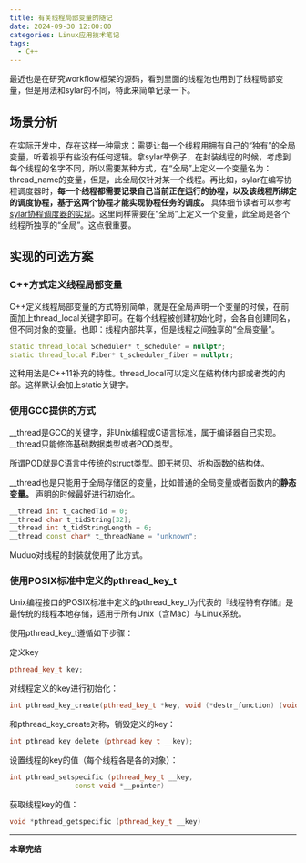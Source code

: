 ```yaml
---
title: 有关线程局部变量的随记
date: 2024-09-30 12:00:00
categories: Linux应用技术笔记
tags:
  - C++
---
```


最近也是在研究workflow框架的源码，看到里面的线程池也用到了线程局部变量，但是用法和sylar的不同，特此来简单记录一下。

## 场景分析

在实际开发中，存在这样一种需求：需要让每一个线程用拥有自己的“独有”的全局变量，听着视乎有些没有任何逻辑。拿sylar举例子，在封装线程的时候，考虑到每个线程的名字不同，所以需要某种方式，在“全局”上定义一个变量名为：thread_name的变量，但是，此全局仅针对某一个线程。再比如，sylar在编写协程调度器时，**每一个线程都需要记录自己当前正在运行的协程，以及该线程所绑定的调度协程，基于这两个协程才能实现协程任务的调度。** 具体细节读者可以参考[sylar协程调度器的实现](../sylar/Scheduler.md)。这里同样需要在“全局”上定义一个变量，此全局是各个线程所独享的“全局”。这点很重要。

## 实现的可选方案

### C++方式定义线程局部变量

C++定义线程局部变量的方式特别简单，就是在全局声明一个变量的时候，在前面加上thread_local关键字即可。在每个线程被创建初始化时，会各自创建同名，但不同对象的变量。也即：线程内部共享，但是线程之间独享的“全局变量”。

<!-- more -->
```cpp
static thread_local Scheduler* t_scheduler = nullptr;
static thread_local Fiber* t_scheduler_fiber = nullptr;
```

这种用法是C++11补充的特性。thread_local可以定义在结构体内部或者类的内部。这样默认会加上static关键字。

### 使用GCC提供的方式

__thread是GCC的关键字，非Unix编程或C语言标准，属于编译器自己实现。__thread只能修饰基础数据类型或者POD类型。

所谓POD就是C语言中传统的struct类型。即无拷贝、析构函数的结构体。

__thread也是只能用于全局存储区的变量，比如普通的全局变量或者函数内的**静态变量。** 声明的时候最好进行初始化。

```cpp
__thread int t_cachedTid = 0;
__thread char t_tidString[32];
__thread int t_tidStringLength = 6;
__thread const char* t_threadName = "unknown";
```

Muduo对线程的封装就使用了此方式。

### 使用POSIX标准中定义的pthread_key_t

Unix编程接口的POSIX标准中定义的pthread_key_t为代表的『线程特有存储』是最传统的线程本地存储，适用于所有Unix（含Mac）与Linux系统。

使用pthread_key_t遵循如下步骤：

定义key

```cpp
pthread_key_t key;
```

对线程定义的key进行初始化：

```cpp
int pthread_key_create(pthread_key_t *key, void (*destr_function) (void *))
```

和pthread_key_create对称，销毁定义的key：

```cpp
int pthread_key_delete (pthread_key_t __key);
```

设置线程的key的值（每个线程各是各的对象）：

```cpp
int pthread_setspecific (pthread_key_t __key,
				const void *__pointer)
```

获取线程key的值：

```cpp
void *pthread_getspecific (pthread_key_t __key)
```

---

**本章完结**